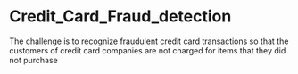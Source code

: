 # Credit_Card_Fraud_detection
The challenge is to recognize fraudulent credit card transactions so that the customers of credit card companies are not charged for items that they did not purchase
